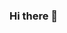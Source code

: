 ### Hi there 👋
<!-- [![DoHyung's GitHub stats](https://github-readme-stats.vercel.app/api?username=dhkim1206&include_all_commits=true&theme=nord&hide_border=true&count_private=true)](https://github.com/dhkim1206/github-readme-stats) -->
<!--
**dhkim1206/dhkim1206** is a ✨ _special_ ✨ repository because its `README.md` (this file) appears on your GitHub profile.

Here are some ideas to get you started:

- 🔭 I’m currently working on ...
- 🌱 I’m currently learning ...
- 👯 I’m looking to collaborate on ...
- 🤔 I’m looking for help with ...
- 💬 Ask me about ...
- 📫 How to reach me: ...
- 😄 Pronouns: ...
- ⚡ Fun fact: ...
-->
